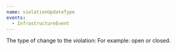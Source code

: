 ```yaml
---
name: violationUpdateType
events:
  - InfrastructureEvent
---
```


The type of change to the violation: For example: open or closed.